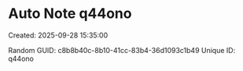 ﻿# Auto Note q44ono
Created: 2025-09-28 15:35:00

Random GUID: c8b8b40c-8b10-41cc-83b4-36d1093c1b49
Unique ID: q44ono
